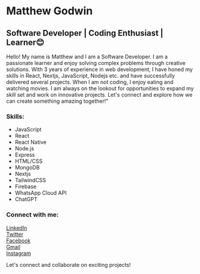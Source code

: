# Matthew Godwin
## Software Developer | Coding Enthusiast | Learner😊

Hello! My name is Matthew and I am a Software Developer. I am a passionate learner and enjoy solving complex problems through creative solutions. With 3 years of experience in web development, I have honed my skills in React, Nextjs, JavaScript, Nodejs etc. and have successfully delivered several projects. When I am not coding, I enjoy eating and watching movies. I am always on the lookout for opportunities to expand my skill set and work on innovative projects. Let's connect and explore how we can create something amazing together!"

### Skills:
- JavaScript
- React
- React Native
- Node.js
- Express
- HTML/CSS
- MongoDB
- Nextjs
- TailwindCSS
- Firebase
- WhatsApp Cloud API 
- ChatGPT 

### Connect with me:
[LinkedIn](https://www.linkedin.com/in/matthew-godwin-479554209)  
[Twitter](https://twitter.com/matthewgodwin39?t=D4WzvGArVKJBFvttzep7jQ&s=09)  
[Facebook](https://www.facebook.com/matthew.godwin.3954)  
[Gmail](mailto:matthew.godwin.3954@gmail.com)  
[Instagram](https://instagram.com/codingoption?igshid=ZDdkNTZiNTM=)  

Let's connect and collaborate on exciting projects!
